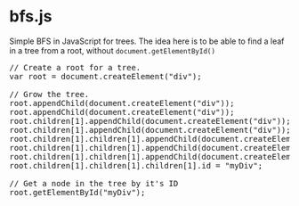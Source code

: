 bfs.js
======

Simple BFS in JavaScript for trees. The idea here is to be able to find a leaf in a tree from a root, without `document.getElementById()`

<pre>
// Create a root for a tree.
var root = document.createElement("div");

// Grow the tree.
root.appendChild(document.createElement("div"));
root.appendChild(document.createElement("div"));
root.children[1].appendChild(document.createElement("div"));
root.children[1].appendChild(document.createElement("div"));
root.children[1].children[1].appendChild(document.createElement("div"));
root.children[1].children[1].appendChild(document.createElement("div"));
root.children[1].children[1].appendChild(document.createElement("div"));
root.children[1].children[1].children[1].id = "myDiv";

// Get a node in the tree by it's ID
root.getElementById("myDiv");
</pre>
